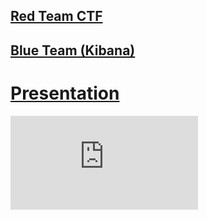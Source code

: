 ## [Red Team CTF](https://github.com/dsteves28/CyberSecurity-Bootcamp/tree/main/20.%20Red%20vs%20Blue/1.%20Red)

## [Blue Team (Kibana)](https://github.com/dsteves28/CyberSecurity-Bootcamp/tree/main/20.%20Red%20vs%20Blue/2.%20Blue)

# [Presentation](https://github.com/dsteves28/CyberSecurity-Bootcamp/blob/main/20.%20Red%20vs%20Blue/Day%203/Project%202.pdf)

![slides](https://github.com/dsteves28/CyberSecurity-Bootcamp/blob/main/20.%20Red%20vs%20Blue/Day%203/Project%202.pdf) 